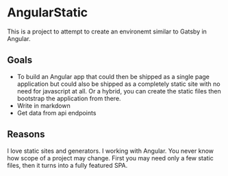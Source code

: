 # AngularStatic

This is a project to attempt to create an environemt similar to Gatsby in Angular.

## Goals
* To build an Angular app that could then be shipped as a single page application but could also be 
shipped as a completely static site with no need for javascript at all. Or a hybrid, you can create
the static files then bootstrap the application from there.
* Write in markdown
* Get data from api endpoints

## Reasons
I love static sites and generators. I working with Angular. 
You never know how scope of a project may change. First you may need
only a few static files, then it turns into a fully featured SPA.
